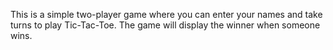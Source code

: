  This is a simple two-player game where you can enter your names and take turns to play Tic-Tac-Toe. The game will display the winner when someone wins.

